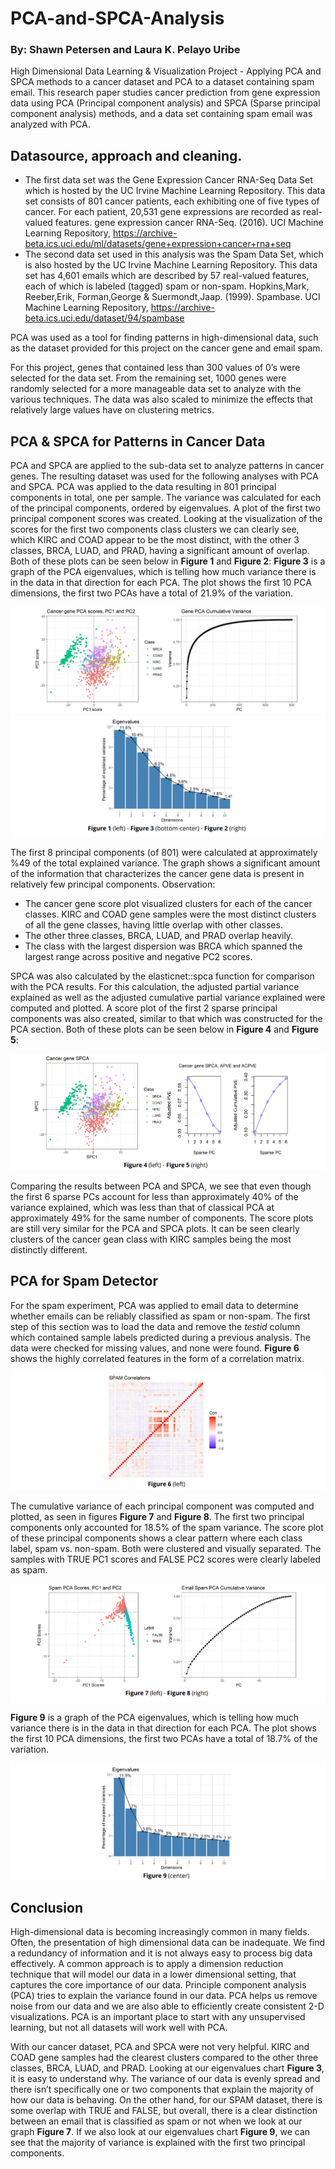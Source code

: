 # PCA-and-SPCA-Analysis
### By: Shawn Petersen and Laura K. Pelayo Uribe
High Dimensional Data Learning &amp; Visualization Project - Applying PCA and SPCA methods to a cancer dataset and PCA to a dataset containing spam email. This research paper studies cancer prediction from gene expression data using PCA (Principal component analysis) and SPCA (Sparse principal component analysis) methods, and a data set containing spam email was analyzed with PCA. 

## Datasource, approach and cleaning.
- The first data set was the Gene Expression Cancer RNA-Seq Data Set which is hosted by the UC Irvine Machine Learning Repository. This data set consists of 801 cancer patients, each exhibiting one of five types of cancer. For each patient, 20,531 gene expressions are recorded as real-valued features.
gene expression cancer RNA-Seq. (2016). UCI Machine Learning Repository, https://archive-beta.ics.uci.edu/ml/datasets/gene+expression+cancer+rna+seq
- The second data set used in this analysis was the Spam Data Set, which is also hosted by the UC Irvine Machine Learning Repository. This data set has 4,601 emails which are described by 57 real-valued features, each of which is labeled (tagged) spam or non-spam.
Hopkins,Mark, Reeber,Erik, Forman,George & Suermondt,Jaap. (1999). Spambase. UCI Machine Learning Repository, https://archive-beta.ics.uci.edu/dataset/94/spambase

PCA was used as a tool for finding patterns in high-dimensional data, such as the dataset provided for this project on the cancer gene and email spam.

For this project, genes that contained less than 300 values of 0’s were selected for the data set. From the remaining set, 1000 genes were randomly selected for a more manageable data set to analyze with the various techniques. The data was also scaled to minimize the effects that relatively large values have on clustering metrics.

## PCA & SPCA for Patterns in Cancer Data
PCA and SPCA are applied to the sub-data set to analyze patterns in cancer genes. The resulting dataset was used for the following analyses with PCA and SPCA. PCA was applied to the data resulting in 801 principal components in total, one per sample. The variance was calculated for each of the principal components, ordered by eigenvalues. A plot of the first two principal component scores was created. Looking at the visualization of the scores for the first two components class clusters we can clearly see, which KIRC and COAD appear to be the most distinct, with the other 3 classes, BRCA, LUAD, and PRAD, having a significant amount of overlap. Both of these plots can be seen below in **Figure 1** and **Figure 2**: 
**Figure 3** is a graph of the PCA eigenvalues, which is telling how much variance there is in the data in that direction for each PCA. The plot shows the first 10 PCA dimensions, the first two PCAs have a total of 21.9% of the variation. 

<img src="https://raw.githubusercontent.com/LKPelayoUribe/PCA-and-SPCA-Analysis/main/Cancer_PCA_Scores.PNG">
<img src="https://raw.githubusercontent.com/LKPelayoUribe/PCA-and-SPCA-Analysis/main/Cancer_PCA_Eigenvalues.PNG">

The first 8 principal components (of 801) were calculated at approximately %49 of the total explained variance. The graph shows a significant amount of the information that characterizes the cancer gene data is present in relatively few principal components. Observation:
- The cancer gene score plot visualized clusters for each of the cancer classes. KIRC and COAD gene samples were the most distinct clusters of all the gene classes, having little overlap with other classes.
- The other three classes, BRCA, LUAD, and PRAD overlap heavily.
- The class with the largest dispersion was BRCA which spanned the largest range across positive and negative PC2 scores.

SPCA was also calculated by the elasticnet::spca function for comparison with the PCA results. For this calculation, the adjusted partial variance explained as well as the adjusted cumulative partial variance explained were computed and plotted. A score plot of the first 2 sparse principal components was also created, similar to that which was constructed for the PCA section. Both of these plots can be seen below in **Figure 4** and **Figure 5**:

<img src="https://raw.githubusercontent.com/LKPelayoUribe/PCA-and-SPCA-Analysis/main/Cancer_SPCA.PNG">

Comparing the results between PCA and SPCA, we see that even though the first 6 sparse PCs account for less than approximately 40% of the variance explained, which was less than that of classical PCA at approximately 49% for the same number of components. The score plots are still very similar for the PCA and SPCA plots. It can be seen clearly clusters of the cancer gean class with KIRC samples being the most distinctly different.

## PCA for Spam Detector
For the spam experiment, PCA was applied to email data to determine whether emails can be reliably classified as spam or non-spam. The first step of this section was to load the data and remove the *testid* column which contained sample labels predicted during a previous analysis. The data were checked for missing values, and none were found. 
**Figure 6** shows the highly correlated features in the form of a correlation matrix.

<img src="https://raw.githubusercontent.com/LKPelayoUribe/PCA-and-SPCA-Analysis/main/Corr_SPAM.PNG">

The cumulative variance of each principal component was computed and plotted, as seen in figures **Figure 7** and **Figure 8**. The first two principal components only accounted for 18.5% of the spam variance. The score plot of these principal components shows a clear pattern where each class label, spam vs. non-spam. Both were clustered and visually separated. The samples with TRUE PC1 scores and FALSE PC2 scores were clearly labeled as spam.

<img src="https://raw.githubusercontent.com/LKPelayoUribe/PCA-and-SPCA-Analysis/main/SPAM_PCA_Scores.PNG">

**Figure 9** is a graph of the PCA eigenvalues, which is telling how much variance there is in the data in that direction for each PCA. The plot shows the first 10 PCA dimensions, the first two PCAs have a total of 18.7% of the variation. 

<img src="https://raw.githubusercontent.com/LKPelayoUribe/PCA-and-SPCA-Analysis/main/SPAM_PCA_Eigenvalues.PNG">

## Conclusion
High-dimensional data is becoming increasingly common in many fields. Often, the presentation of high dimensional data can be inadequate. We find a redundancy of information and it is not always easy to process big data effectively. A common approach is to apply a dimension reduction technique that will model our data in a lower dimensional setting, that captures the core importance of our data. Principle component analysis (PCA) tries to explain the variance found in our data. PCA helps us remove noise from our data and we are also able to efficiently create consistent 2-D visualizations. PCA is an important place to start with any unsupervised learning, but not all datasets will work well with PCA. 

With our cancer dataset, PCA and SPCA were not very helpful. KIRC and COAD gene samples had the clearest clusters compared to the other three classes, BRCA, LUAD, and PRAD. Looking at our eigenvalues chart **Figure 3**, it is easy to understand why. The variance of our data is evenly spread and there isn’t specifically one or two components that explain the majority of how our data is behaving. On the other hand, for our SPAM dataset, there is some overlap with TRUE and FALSE, but overall, there is a clear distinction between an email that is classified as spam or not when we look at our graph **Figure 7**. If we also look at our eigenvalues chart **Figure 9**, we can see that the majority of variance is explained with the first two principal components.
